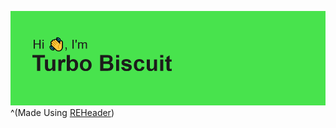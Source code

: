 ![Yes](https://raw.githubusercontent.com/TurboBiscuit/TurboBiscuit/master/header.png)
^(Made Using [REHeader](https://reheader.glitch.me/home))
